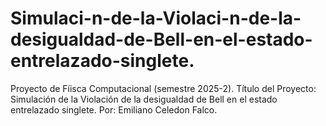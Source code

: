 # Simulaci-n-de-la-Violaci-n-de-la-desigualdad-de-Bell-en-el-estado-entrelazado-singlete.
Proyecto de Fíisca Computacional (semestre 2025-2). Título del Proyecto: Simulación de la Violación de la desigualdad de Bell en el estado entrelazado singlete. Por: Emiliano Celedon Falco.
